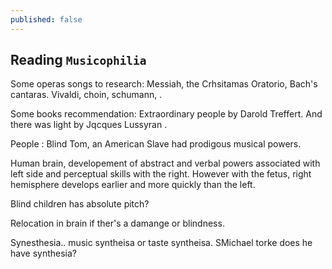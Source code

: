 ```yaml
---
published: false
---
```


## Reading `Musicophilia`


Some operas songs to research: Messiah, the Crhsitamas Oratorio, Bach's cantaras. Vivaldi, choin, schumann, . 

Some books recommendation: Extraordinary people by Darold Treffert. And there was light by Jqcques Lussyran . 

People : Blind Tom, an American Slave had prodigous musical powers.

Human brain, developement of abstract and verbal powers associated with left side and perceptual skills with the right. However with the fetus, right hemisphere develops earlier and more quickly than the left. 

Blind children has absolute pitch? 


Relocation in brain if ther's a damange or blindness. 

Synesthesia.. music syntheisa or taste syntheisa. SMichael torke does he have synthesia? 

